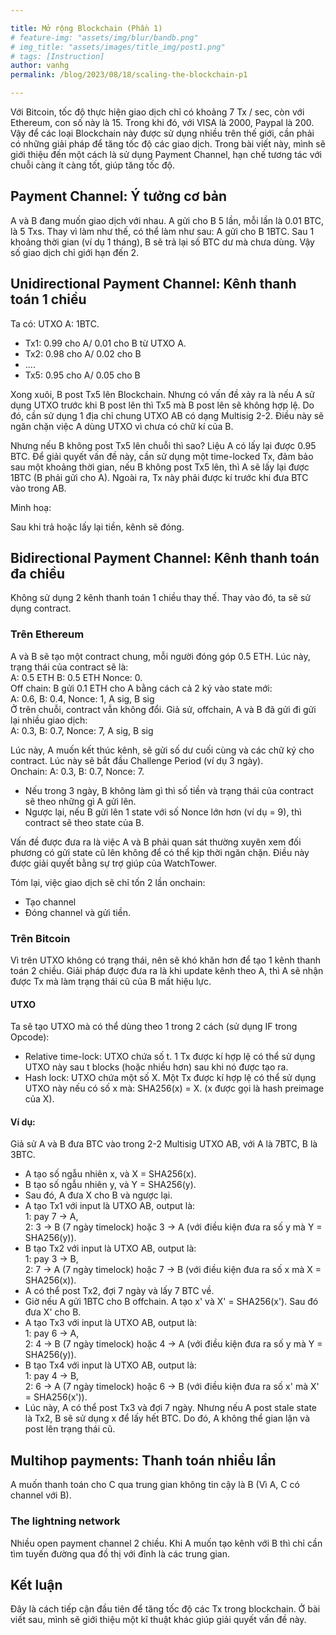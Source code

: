 ```yaml
---

title: Mở rộng Blockchain (Phần 1)
# feature-img: "assets/img/blur/bandb.png"
# img_title: "assets/images/title_img/post1.png"
# tags: [Instruction]
author: vanhg
permalink: /blog/2023/08/18/scaling-the-blockchain-p1

---
```


Với Bitcoin, tốc độ thực hiện giao dịch chỉ có khoảng 7 Tx / sec, còn với Ethereum, con số này là 15. Trong khi đó, với VISA là 2000, Paypal là 200. Vậy để các loại Blockchain này được sử dụng nhiều trên thế giới, cần phải có những giải pháp để tăng tốc độ các giao dịch. Trong bài viết này, mình sẽ giới thiệu đến một cách là sử dụng Payment Channel, hạn chế tương tác với chuỗi càng ít càng tốt, giúp tăng tốc độ.

## Payment Channel: Ý tưởng cơ bản
A và B đang muốn giao dịch với nhau. A gửi cho B 5 lần, mỗi lần là 0.01 BTC, là 5 Txs. Thay vì làm như thế, có thể làm như sau: A gửi cho B 1BTC. Sau 1 khoảng thời gian (ví dụ 1 tháng), B sẽ trả lại số BTC dư mà chưa dùng. Vậy số giao dịch chỉ giới hạn đến 2.

## Unidirectional Payment Channel: Kênh thanh toán 1 chiều
Ta có: UTXO A: 1BTC. 
- Tx1: 0.99 cho A/ 0.01 cho B từ UTXO A.
- Tx2: 0.98 cho A/ 0.02 cho B
- ....
- Tx5: 0.95 cho A/ 0.05 cho B

Xong xuôi, B post Tx5 lên Blockchain. Nhưng có vấn đề xảy ra là nếu A sử dụng UTXO trước khi B post lên thì Tx5 mà B post lên sẽ không hợp lệ. Do đó, cần sử dụng 1 địa chỉ chung UTXO AB có dạng Multisig 2-2. Điều này sẽ ngăn chặn việc A dùng UTXO vì chưa có chữ kí của B.

Nhưng nếu B không post Tx5 lên chuỗi thì sao? Liệu A có lấy lại được 0.95 BTC. Để giải quyết vấn đề này, cần sử dụng một time-locked Tx, đảm bảo sau một khoảng thời gian, nếu B không post Tx5 lên, thì A sẽ lấy lại được 1BTC (B phải gửi cho A). Ngoài ra, Tx này phải được kí trước khi đưa BTC vào trong AB.

Minh hoạ:


Sau khi trả hoặc lấy lại tiền, kênh sẽ đóng. 

## Bidirectional Payment Channel: Kênh thanh toán đa chiều
Không sử dụng 2 kênh thanh toán 1 chiều thay thế. Thay vào đó, ta sẽ sử dụng contract.

### Trên Ethereum
A và B sẽ tạo một contract chung, mỗi người đóng góp 0.5 ETH. Lúc này, trạng thái của contract sẽ là: <br>
A: 0.5 ETH      B: 0.5 ETH      Nonce: 0. <br>
Off chain: B gửi 0.1 ETH cho A bằng cách cả 2 ký vào state mới: <br>
A: 0.6,  B: 0.4,  Nonce: 1, A sig,  B sig   <br>
Ở trên chuỗi, contract vẫn không đổi. Giả sử, offchain, A và B đã gửi đi gửi lại nhiều giao dịch:<br>
A: 0.3,  B: 0.7,  Nonce: 7, A sig,  B sig <br>

Lúc này, A muốn kết thúc kênh, sẽ gửi số dư cuối cùng và các chữ ký cho contract. Lúc này sẽ bắt đầu Challenge Period (ví dụ 3 ngày). <br>
Onchain: A: 0.3,    B: 0.7,     Nonce: 7. <br>
- Nếu trong 3 ngày, B không làm gì thì số tiền và trạng thái của contract sẽ theo những gì A gửi lên.
- Ngược lại, nếu B gửi lên 1 state với số Nonce lớn hơn (ví dụ = 9), thì contract sẽ theo state của B.

Vấn đề được đưa ra là việc A và B phải quan sát thường xuyên xem đối phương có gửi state cũ lên không để có thể kịp thời ngăn chặn. Điều này được giải quyết bằng sự trợ giúp của WatchTower.

Tóm lại, việc giao dịch sẽ chỉ tốn 2 lần onchain:
- Tạo channel
- Đóng channel và gửi tiền.

### Trên Bitcoin
Vì trên UTXO không có trạng thái, nên sẽ khó khăn hơn để tạo 1 kênh thanh toán 2 chiều. Giải pháp được đưa ra là khi update kênh theo A, thì A sẽ nhận được Tx mà làm trạng thái cũ của B mất hiệu lực.

#### UTXO
Ta sẽ tạo UTXO mà có thể dùng theo 1 trong 2 cách (sử dụng IF trong Opcode):
- Relative time-lock: UTXO chứa số t. 1 Tx được kí hợp lệ có thể sử dụng UTXO này sau t blocks (hoặc nhiều hơn) sau khi nó được tạo ra.
- Hash lock: UTXO chứa một số X. Một Tx được kí hợp lệ có thể sử dụng UTXO này nếu có số x mà: SHA256(x) = X.
(x được gọi là hash preimage của X).

#### Ví dụ:
Giả sử A và B đưa BTC vào trong 2-2 Multisig UTXO AB, với A là 7BTC, B là 3BTC. <br>
- A tạo số ngẫu nhiên x, và X = SHA256(x). 
- B tạo số ngẫu nhiên y, và Y = SHA256(y).
- Sau đó, A đưa X cho B và ngược lại.
- A tạo Tx1 với input là UTXO AB, output là: <br>
    1: pay 7 -> A,  <br>
    2: 3 -> B (7 ngày timelock) hoặc 3 -> A (với điều kiện đưa ra số y mà Y = SHA256(y)).
- B tạo Tx2 với input là UTXO AB, output là: <br>
    1: pay 3 -> B, <br>
    2: 7 -> A (7 ngày timelock) hoặc 7 -> B (với điều kiện đưa ra số x mà X = SHA256(x)).
- A có thể post Tx2, đợi 7 ngày và lấy 7 BTC về.
- Giờ nếu A gửi 1BTC cho B offchain. A tạo x' và X' = SHA256(x'). Sau đó đưa X' cho B.
- A tạo Tx3 với input là UTXO AB, output là: <br>
    1: pay 6 -> A,  <br>
    2: 4 -> B (7 ngày timelock) hoặc 4 -> A (với điều kiện đưa ra số y mà Y = SHA256(y)).
- B tạo Tx4 với input là UTXO AB, output là: <br>
    1: pay 4 -> B, <br>
    2: 6 -> A (7 ngày timelock) hoặc 6 -> B (với điều kiện đưa ra số x' mà X' = SHA256(x')).
- Lúc này, A có thể post Tx3 và đợi 7 ngày. Nhưng nếu A post stale state là Tx2, B sẽ sử dụng x để lấy hết BTC. Do đó, A không thể gian lận và post lên trạng thái cũ.

## Multihop payments: Thanh toán nhiều lần
A muốn thanh toán cho C qua trung gian không tin cậy là B (Vì A, C có channel với B). 

### The lightning network
Nhiều open payment channel 2 chiều. Khi A muốn tạo kênh với B thì chỉ cần tìm tuyến đường qua đồ thị với đỉnh là các trung gian. 

## Kết luận
Đây là cách tiếp cận đầu tiên để tăng tốc độ các Tx trong blockchain. Ở bài viết sau, mình sẽ giới thiệu một kĩ thuật khác giúp giải quyết vấn đề này.